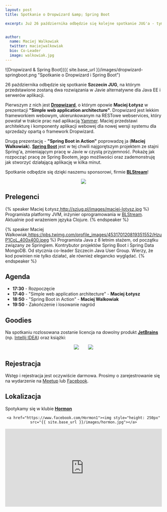 ```yaml
---
layout: post
title: Spotkanie o Dropwizard &amp; Spring Boot

excerpt: Już 26 października odbędzie się kolejne spotkanie JUG'a - tym razem posłuchamy i porozmawiamy o **Dropwizard** i **Spring&nbsp;Boot**.


author:
  name: Maciej Walkowiak
  twitter: maciejwalkowiak
  bio: Co-Leader
  image: walkowiak.jpg
---
```


![Dropwizard & Spring Boot]({{ site.base_url }}/images/dropwizard-springboot.png "Spotkanie o Dropwizard i Spring Boot")

26 października odbędzie się spotkanie **Szczecin JUG**, na którym przedstawione zostaną dwa rozwiązania w Javie alternatywne dla 
 Java EE i serwerów aplikacji.
 
Pierwszym z nich jest **[Dropwizard](http://dropwizard.io)**, o którym opowie **Maciej Łotysz** w prezentacji **"Simple web application architecture"**.
Dropwizard jest lekkim frameworkiem webowym, ukierunkowanym na RESTowe webservices, który powstał w trakcie prac nad aplikacją [Yammer](https://www.yammer.com/). 
Maciej przedstawi architekturę i komponenty aplikacji webowej dla nowej wersji systemu dla sprzedaży opartą o framework Dropwizard.

Drugą prezentację - **"Spring Boot in Action"** poprowadzę ja (**Maciej Walkowiak**). **[Spring Boot](http://projects.spring.io/spring-boot/)** jest w tej chwili najgorętszym projektem ze stajni Spring'a, 
zmieniającym pracę w Javie w czystą przyjemność.
Pokażę jak rozpocząć pracę ze Spring Bootem, jego możliwości oraz zademonstruję jak stworzyć działającą aplikację w kilka minut.
 
Spotkanie odbędzie się dzięki naszemu sponsorowi, firmie **[BLStream](http://blstream.com/)**!
 
 <div style="text-align: center; width: 75%; margin: 0 auto">
 	<a href="http://blstream.com"><img src="http://wrotqa.org/wp-content/uploads/2014/10/blstream2.png"></a>
 </div>
 
## Prelegenci

{% speaker Maciej Łotysz,http://szjug.pl/images/maciej-lotysz.jpg %}
	Programista platformy JVM, inżynier oprogramowania w [BLStream](http://blstream.com/). Aktualnie pod wrażeniem języka Clojure.
{% endspeaker %}

{% speaker Maciej Walkowiak,https://pbs.twimg.com/profile_images/453170120819351552/HzuP1CoL_400x400.jpeg %}
	Programista Java z 8 letnim stażem, od początku związany ze Springiem. Kontrybutor projektów Spring Boot i Spring Data MongoDB. 
	Od stycznia co-leader Szczecin Java User Group. Wierzy, że kod powinien nie tylko działać, ale również elegancko wyglądać.
{% endspeaker %}

## Agenda

- **17:30** - Rozpoczęcie
- **17:40** - "Simple web application architecture" - **Maciej Łotysz**
- **18:50** - "Spring Boot in Action" - **Maciej Walkowiak**
- **19:50** - Zakończenie i losowanie nagród

## Goodies

Na spotkaniu rozlosowana zostanie licencja na dowolny produkt **[JetBrains](http://jetbrains.com)** (np. [Intellij IDEA](https://www.jetbrains.com/idea/)) oraz książki:

<div class="container" style="text-align: center">
    <a href="https://www.packtpub.com/application-development/learning-spring-boot" style="margin-right: 5%"><img style="max-width: 30%" src="https://www.packtpub.com/sites/default/files/3021OS_Learning%20Spring%20Boot.jpg"></a>
    <a href="https://pragprog.com/book/vsjava8/functional-programming-in-java"><img style="max-width: 30%" src="https://imagery.pragprog.com/products/343/vsjava8.jpg?1362075649"></a>
</div>

## Rejestracja

Wstęp i rejestracja jest oczywiście darmowa. Prosimy o zarejestrowanie się na wydarzenie na [Meetup](http://www.meetup.com/Szczecin-Java-Users-Group/events/225853540/) lub [Facebook](https://www.facebook.com/events/1639333282973588/).

## Lokalizacja
Spotykamy się w klubie **[Hormon](https://www.facebook.com/Hormon1)**

<div style="text-align: center">
    
	<a href="https://www.facebook.com/Hormon1"><img style="height: 250px" src="{{ site.base_url }}/images/hormon.jpg"></a>
</div>

<iframe src="https://www.google.com/maps/embed?pb=!1m18!1m12!1m3!1d2376.9988362805716!2d14.542357115700955!3d53.43272907593864!2m3!1f0!2f0!3f0!3m2!1i1024!2i768!4f13.1!3m3!1m2!1s0x47aa091589f798ed%3A0x3e9085122cca5d75!2sHormon.+Klub!5e0!3m2!1sen!2sde!4v1445285036786" width="100%" height="250" frameborder="0" style="border:0"></iframe>
